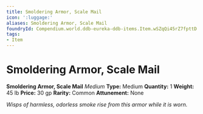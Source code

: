 ```yaml
---
title: Smoldering Armor, Scale Mail
icon: ':luggage:'
aliases: Smoldering Armor, Scale Mail
foundryId: Compendium.world.ddb-eureka-ddb-items.Item.wSZqQi45rZ7fpttD
tags:
- Item
---
```


# Smoldering Armor, Scale Mail

**Smoldering Armor, Scale Mail**
_Medium_
**Type:** Medium
**Quantity:** 1
**Weight:** 45 lb
**Price:** 30 gp
**Rarity:** Common
**Attunement:** None

*Wisps of harmless, odorless smoke rise from this armor while it is worn.*